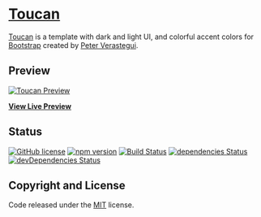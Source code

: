 # [Toucan](http://peterveras.com/toucan/index.html)

[Toucan](http://peterveras.com/toucan/index.html) is a template with dark and light UI, and colorful accent colors for [Bootstrap](https://getbootstrap.com/) created by [Peter Verastegui](http://peterveras.com).

## Preview

[![Toucan Preview](https://raw.githubusercontent.com/peterveras/Toucan-Theme-Documentation/main/Description/images/%2003_toucan_preview.jpg)](https://startbootstrap.github.io/startbootstrap-scrolling-nav/)

**[View Live Preview](http://peterveras.com/toucan/index.html)**

## Status

[![GitHub license](https://img.shields.io/badge/license-MIT-blue.svg)](https://raw.githubusercontent.com/StartBootstrap/startbootstrap-scrolling-nav/master/LICENSE)
[![npm version](https://img.shields.io/npm/v/startbootstrap-scrolling-nav.svg)](https://www.npmjs.com/package/startbootstrap-scrolling-nav)
[![Build Status](https://travis-ci.org/StartBootstrap/startbootstrap-scrolling-nav.svg?branch=master)](https://travis-ci.org/StartBootstrap/startbootstrap-scrolling-nav)
[![dependencies Status](https://david-dm.org/StartBootstrap/startbootstrap-scrolling-nav/status.svg)](https://david-dm.org/StartBootstrap/startbootstrap-scrolling-nav)
[![devDependencies Status](https://david-dm.org/StartBootstrap/startbootstrap-scrolling-nav/dev-status.svg)](https://david-dm.org/StartBootstrap/startbootstrap-scrolling-nav?type=dev)

## Copyright and License

Code released under the [MIT](https://github.com/StartBootstrap/startbootstrap-scrolling-nav/blob/gh-pages/LICENSE) license.
